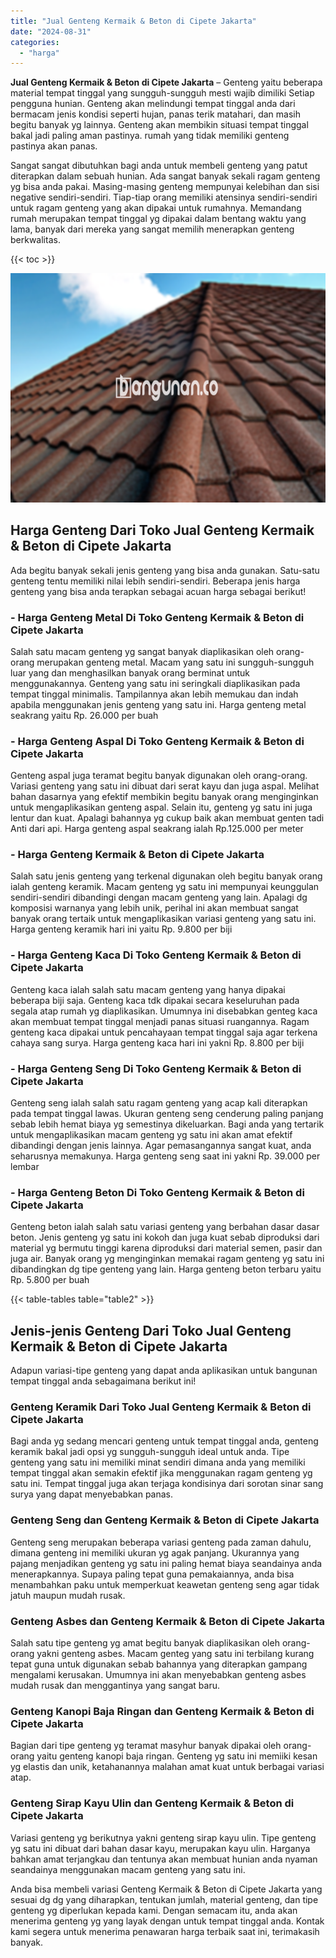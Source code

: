 ```yaml
---
title: "Jual Genteng Kermaik & Beton di Cipete Jakarta"
date: "2024-08-31"
categories: 
  - "harga"
---
```


**Jual Genteng Kermaik & Beton di Cipete Jakarta** – Genteng yaitu beberapa material tempat tinggal yang sungguh-sungguh mesti wajib dimiliki Setiap pengguna hunian. Genteng akan melindungi tempat tinggal anda dari bermacam jenis kondisi seperti hujan, panas terik matahari, dan masih begitu banyak yg lainnya. Genteng akan membikin situasi tempat tinggal bakal jadi paling aman pastinya. rumah yang tidak memiliki genteng pastinya akan panas.

Sangat sangat dibutuhkan bagi anda untuk membeli genteng yang patut diterapkan dalam sebuah hunian. Ada sangat banyak sekali ragam genteng yg bisa anda pakai. Masing-masing genteng mempunyai kelebihan dan sisi negative sendiri-sendiri. Tiap-tiap orang memiliki atensinya sendiri-sendiri untuk ragam genteng yang akan dipakai untuk rumahnya. Memandang rumah merupakan tempat tinggal yg dipakai dalam bentang waktu yang lama, banyak dari mereka yang sangat memilih menerapkan genteng berkwalitas.

{{< toc >}}

![Jual Genteng Kermaik & Beton di Cipete Jakarta](/images/genteng-minimalis-murah11.png)

## Harga Genteng Dari Toko Jual Genteng Kermaik & Beton di Cipete Jakarta

Ada begitu banyak sekali jenis genteng yang bisa anda gunakan. Satu-satu genteng tentu memiliki nilai lebih sendiri-sendiri. Beberapa jenis harga genteng yang bisa anda terapkan sebagai acuan harga sebagai berikut!

### \- Harga Genteng Metal Di Toko Genteng Kermaik & Beton di Cipete Jakarta

Salah satu macam genteng yg sangat banyak diaplikasikan oleh orang-orang merupakan genteng metal. Macam yang satu ini sungguh-sungguh luar yang dan menghasilkan banyak orang berminat untuk menggunakannya. Genteng yang satu ini seringkali diaplikasikan pada tempat tinggal minimalis. Tampilannya akan lebih memukau dan indah apabila menggunakan jenis genteng yang satu ini. Harga genteng metal seakrang yaitu Rp. 26.000 per buah

### \- Harga Genteng Aspal Di Toko Genteng Kermaik & Beton di Cipete Jakarta

Genteng aspal juga teramat begitu banyak digunakan oleh orang-orang. Variasi genteng yang satu ini dibuat dari serat kayu dan juga aspal. Melihat bahan dasarnya yang efektif membikin begitu banyak orang menginginkan untuk mengaplikasikan genteng aspal. Selain itu, genteng yg satu ini juga lentur dan kuat. Apalagi bahannya yg cukup baik akan membuat genten tadi Anti dari api. Harga genteng aspal seakrang ialah Rp.125.000 per meter

### \- Harga Genteng Kermaik & Beton di Cipete Jakarta

Salah satu jenis genteng yang terkenal digunakan oleh begitu banyak orang ialah genteng keramik. Macam genteng yg satu ini mempunyai keunggulan sendiri-sendiri dibandingi dengan macam genteng yang lain. Apalagi dg komposisi warnanya yang lebih unik, perihal ini akan membuat sangat banyak orang tertaik untuk mengaplikasikan variasi genteng yang satu ini. Harga genteng keramik hari ini yaitu Rp. 9.800 per biji

### \- Harga Genteng Kaca Di Toko Genteng Kermaik & Beton di Cipete Jakarta

Genteng kaca ialah salah satu macam genteng yang hanya dipakai beberapa biji saja. Genteng kaca tdk dipakai secara keseluruhan pada segala atap rumah yg diaplikasikan. Umumnya ini disebabkan genteg kaca akan membuat tempat tinggal menjadi panas situasi ruangannya. Ragam genteng kaca dipakai untuk pencahayaan tempat tinggal saja agar terkena cahaya sang surya. Harga genteng kaca hari ini yakni Rp. 8.800 per biji

### \- Harga Genteng Seng Di Toko Genteng Kermaik & Beton di Cipete Jakarta

Genteng seng ialah salah satu ragam genteng yang acap kali diterapkan pada tempat tinggal lawas. Ukuran genteng seng cenderung paling panjang sebab lebih hemat biaya yg semestinya dikeluarkan. Bagi anda yang tertarik untuk mengaplikasikan macam genteng yg satu ini akan amat efektif dibandingi dengan jenis lainnya. Agar pemasangannya sangat kuat, anda seharusnya memakunya. Harga genteng seng saat ini yakni Rp. 39.000 per lembar

### \- Harga Genteng Beton Di Toko Genteng Kermaik & Beton di Cipete Jakarta

Genteng beton ialah salah satu variasi genteng yang berbahan dasar dasar beton. Jenis genteng yg satu ini kokoh dan juga kuat sebab diproduksi dari material yg bermutu tinggi karena diproduksi dari material semen, pasir dan juga air. Banyak orang yg menginginkan memakai ragam genteng yg satu ini dibandingkan dg tipe genteng yang lain. Harga genteng beton terbaru yaitu Rp. 5.800 per buah

{{< table-tables table="table2" >}}

## Jenis-jenis Genteng Dari Toko Jual Genteng Kermaik & Beton di Cipete Jakarta

Adapun variasi-tipe genteng yang dapat anda aplikasikan untuk bangunan tempat tinggal anda sebagaimana berikut ini!

### Genteng Keramik Dari Toko Jual Genteng Kermaik & Beton di Cipete Jakarta

Bagi anda yg sedang mencari genteng untuk tempat tinggal anda, genteng keramik bakal jadi opsi yg sungguh-sungguh ideal untuk anda. Tipe genteng yang satu ini memiliki minat sendiri dimana anda yang memiliki tempat tinggal akan semakin efektif jika menggunakan ragam genteng yg satu ini. Tempat tinggal juga akan terjaga kondisinya dari sorotan sinar sang surya yang dapat menyebabkan panas.

### Genteng Seng dan Genteng Kermaik & Beton di Cipete Jakarta

Genteng seng merupakan beberapa variasi genteng pada zaman dahulu, dimana genteng ini memiliki ukuran yg agak panjang. Ukurannya yang pajang menjadikan genteng yg satu ini paling hemat biaya seandainya anda menerapkannya. Supaya paling tepat guna pemakaiannya, anda bisa menambahkan paku untuk memperkuat keawetan genteng seng agar tidak jatuh maupun mudah rusak.

### Genteng Asbes dan Genteng Kermaik & Beton di Cipete Jakarta

Salah satu tipe genteng yg amat begitu banyak diaplikasikan oleh orang-orang yakni genteng asbes. Macam genteg yang satu ini terbilang kurang tepat guna untuk digunakan sebab bahannya yang diterapkan gampang mengalami kerusakan. Umumnya ini akan menyebabkan genteng asbes mudah rusak dan menggantinya yang sangat baru.

### Genteng Kanopi Baja Ringan dan Genteng Kermaik & Beton di Cipete Jakarta

Bagian dari tipe genteng yg teramat masyhur banyak dipakai oleh orang-orang yaitu genteng kanopi baja ringan. Genteng yg satu ini memiiki kesan yg elastis dan unik, ketahanannya malahan amat kuat untuk berbagai variasi atap.

### Genteng Sirap Kayu Ulin dan Genteng Kermaik & Beton di Cipete Jakarta

Variasi genteng yg berikutnya yakni genteng sirap kayu ulin. Tipe genteng yg satu ini dibuat dari bahan dasar kayu, merupakan kayu ulin. Harganya bahkan amat terjangkau dan tentunya akan membuat hunian anda nyaman seandainya menggunakan macam genteng yang satu ini.

Anda bisa membeli variasi Genteng Kermaik & Beton di Cipete Jakarta yang sesuai dg dg yang diharapkan, tentukan jumlah, material genteng, dan tipe genteng yg diperlukan kepada kami. Dengan semacam itu, anda akan menerima genteng yg yang layak dengan untuk tempat tinggal anda. Kontak kami segera untuk menerima penawaran harga terbaik saat ini, terimakasih banyak.
